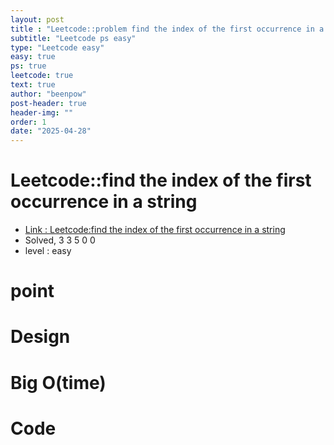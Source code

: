 ```yaml
---
layout: post
title : "Leetcode::problem find the index of the first occurrence in a string"
subtitle: "Leetcode ps easy"
type: "Leetcode easy"
easy: true
ps: true
leetcode: true
text: true
author: "beenpow"
post-header: true
header-img: ""
order: 1
date: "2025-04-28"
---
```


# Leetcode::find the index of the first occurrence in a string
- [Link : Leetcode:find the index of the first occurrence in a string]()
- Solved, 3 3 5 0 0
- level : easy
# point

# Design


# Big O(time)

# Code

```cpp

```